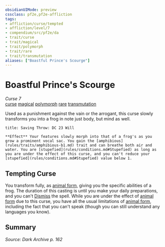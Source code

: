 ```yaml
---
obsidianUIMode: preview
cssclass: pf2e,pf2e-affliction
tags:
- affliction/curse/tempted
- affliction/level/7
- compendium/src/pf2e/da
- trait/curse
- trait/magical
- trait/polymorph
- trait/rare
- trait/transmutation
aliases: ["Boastful Prince's Scourge"]
---
```

# Boastful Prince's Scourge
*Curse 7*  
[curse](rules/traits/curse.md)  [magical](rules/traits/magical.md)  [polymorph](rules/traits/polymorph.md)  [rare](rules/traits/rare.md)  [transmutation](rules/traits/transmutation.md)  

Used as a punishment against the vain or the arrogant, this curse slowly transforms you into a frog in note just body, but mind as well.

```ad-inline-affliction
title: Saving Throw: DC 23 Will

**Effect** Your features slowly morph into that of a frog's as you grow a prominent vocal sac. You gain the [amphibious](rules/traits/amphibious-b1.md) trait and can breathe both air and water. You are [stupefied](rules/conditions.md#Stupefied) as long as you are under the effect of this curse, and you can't reduce your [stupefied](rules/conditions.md#Stupefied) value below 1.
```

## Tempting Curse

You transform fully, as [animal form](compendium/spells/animal-form.md), giving you the specific abilities of a frog. The duration of this casting is until you make your daily preparations, and you can't [Dismiss](rules/actions/dismiss.md) the spell. While you are under the effect of [animal form](compendium/spells/animal-form.md) due to this curse, you have all the usual limitations of [animal form](compendium/spells/animal-form.md), including the fact that you can't speak (though you can still understand any languages you know).

## Summary

*Source: Dark Archive p. 162*